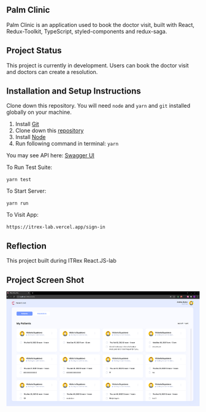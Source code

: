 ## Palm Clinic

Palm Clinic is an application used to book the doctor visit, built with React, Redux-Toolkit, TypeScript, styled-components and redux-saga.

## Project Status

This project is currently in development. Users can book the doctor visit and doctors can create a resolution.

## Installation and Setup Instructions

Clone down this repository. You will need `node` and `yarn` and `git` installed globally on your machine.

1. Install [Git](https://git-scm.com/book/en/v2/Getting-Started-Installing-Git)
2. Clone down this [repository](https://github.com/Feralwater/itrex-lab)
3. Install [Node](https://nodejs.org/en/download/package-manager/)
4. Run following command in terminal: `yarn`

You may see API here: [Swagger UI](https://reactlabapi.herokuapp.com/api/docs/#/)

To Run Test Suite:
 
`yarn test`

To Start Server:

`yarn run`

To Visit App:

`https://itrex-lab.vercel.app/sign-in`

## Reflection

This project built during ITRex React.JS-lab

## Project Screen Shot

<img src="img.png" height="300">
